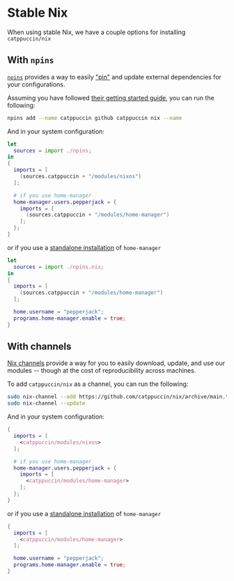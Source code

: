 # Stable Nix

When using stable Nix, we have a couple options for installing `catppuccin/nix`

## With `npins`

[`npins`](https://github.com/andir/npins) provides a way to easily ["pin"](https://nix.dev/tutorials/first-steps/towards-reproducibility-pinning-nixpkgs) and update external dependencies for your configurations.

Assuming you have followed [their getting started guide](https://github.com/andir/npins#getting-started), you can run the following:

```sh
npins add --name catppuccin github catppuccin nix --name
```

And in your system configuration:

```nix
let
  sources = import ./npins;
in
{
  imports = [
    (sources.catppuccin + "/modules/nixos")
  ];

  # if you use home-manager
  home-manager.users.pepperjack = {
    imports = [
      (sources.catppuccin + "/modules/home-manager")
    ];
  };
}
```

or if you use a [standalone installation](https://nix-community.github.io/home-manager/index.html#sec-install-standalone) of `home-manager`

```nix
let
  sources = import ./npins.nix;
in
{
  imports = [
    (sources.catppuccin + "/modules/home-manager")
  ];

  home.username = "pepperjack";
  programs.home-manager.enable = true;
}

```

## With channels

[Nix channels](https://nixos.org/manual/nix/stable/command-ref/nix-channel.html) provide a way for you to easily download, update, and use our modules -- though at the cost of reproducibility across machines.

To add `catppuccin/nix` as a channel, you can run the following:


```sh
sudo nix-channel --add https://github.com/catppuccin/nix/archive/main.tar.gz catppuccin
sudo nix-channel --update
```

And in your system configuration:

```nix
{
  imports = [
    <catppuccin/modules/nixos>
  ];

  # if you use home-manager
  home-manager.users.pepperjack = {
    imports = [
      <catppuccin/modules/home-manager>
    ];
  };
}
```

or if you use a [standalone installation](https://nix-community.github.io/home-manager/index.html#sec-install-standalone) of `home-manager`

```nix
{
  imports = [
    <catppuccin/modules/home-manager>
  ];

  home.username = "pepperjack";
  programs.home-manager.enable = true;
}

```

